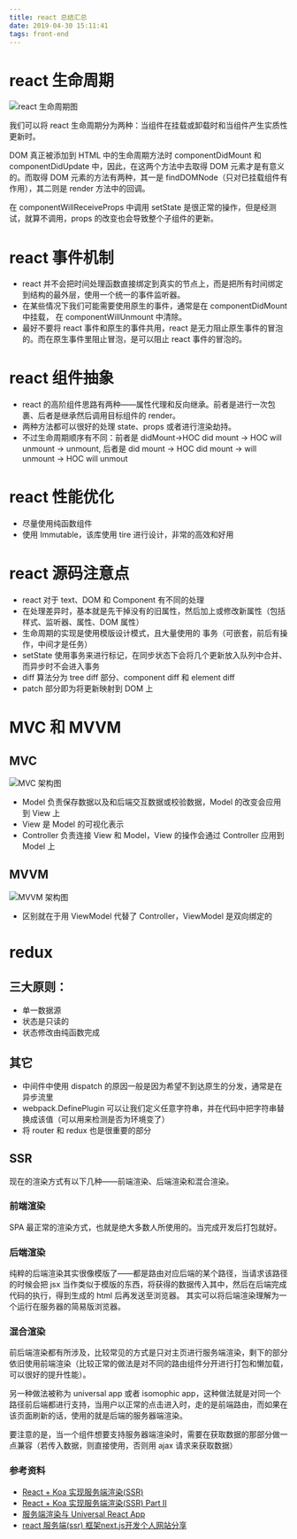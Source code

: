 ```yaml
---
title: react 总结汇总
date: 2019-04-30 15:11:41
tags: front-end
---
```

# react 生命周期
![react 生命周期图](https://upload-images.jianshu.io/upload_images/4345168-fd3988bc7dcfee69.png)

我们可以将 react 生命周期分为两种：当组件在挂载或卸载时和当组件产生实质性更新时。

DOM 真正被添加到 HTML 中的生命周期方法时 componentDidMount 和 componentDidUpdate 中，因此，在这两个方法中去取得 DOM 元素才是有意义的。而取得 DOM 元素的方法有两种，其一是 findDOMNode（只对已挂载组件有作用），其二则是 render 方法中的回调。

在 componentWillReceiveProps 中调用 setState 是很正常的操作，但是经测试，就算不调用，props 的改变也会导致整个子组件的更新。

# react 事件机制
* react 并不会把时间处理函数直接绑定到真实的节点上，而是把所有时间绑定到结构的最外层，使用一个统一的事件监听器。
* 在某些情况下我们可能需要使用原生的事件，通常是在 componentDidMount 中挂载， 在 componentWillUnmount 中清除。
* 最好不要将 react 事件和原生的事件共用，react 是无力阻止原生事件的冒泡的。而在原生事件里阻止冒泡，是可以阻止 react 事件的冒泡的。

# react 组件抽象
* react 的高阶组件思路有两种——属性代理和反向继承。前者是进行一次包裹、后者是继承然后调用目标组件的 render。
* 两种方法都可以很好的处理 state、props 或者进行渲染劫持。
* 不过生命周期顺序有不同：前者是 didMount->HOC did mount -> HOC will unmount -> unmount, 后者是 did mount -> HOC did mount -> will unmount -> HOC will unmout

# react 性能优化
* 尽量使用纯函数组件
* 使用 Immutable，该库使用 tire 进行设计，非常的高效和好用

# react 源码注意点
* react 对于 text、DOM 和 Component 有不同的处理
* 在处理差异时，基本就是先干掉没有的旧属性，然后加上或修改新属性（包括样式、监听器、属性、DOM 属性）
* 生命周期的实现是使用模版设计模式，且大量使用的 事务（可嵌套，前后有操作，中间才是任务）
* setState 使用事务来进行标记，在同步状态下会将几个更新放入队列中合并、而异步时不会进入事务
* diff 算法分为 tree diff 部分、component diff 和 element diff
* patch 部分即为将更新映射到 DOM 上

# MVC 和 MVVM
## MVC
![MVC 架构图](https://crxdoc-zh.appspot.com/static/images/mvc.png)
* Model 负责保存数据以及和后端交互数据或校验数据，Model 的改变会应用到 View 上
* View 是 Model 的可视化表示
* Controller 负责连接 View 和 Model，View 的操作会通过 Controller 应用到 Model 上

## MVVM
![MVVM 架构图](https://ask.qcloudimg.com/http-save/yehe-2192986/uptje5tcky.png?imageView2/2/w/1620)
* 区别就在于用 ViewModel 代替了 Controller，ViewModel 是双向绑定的

# redux
## 三大原则：
* 单一数据源
* 状态是只读的
* 状态修改由纯函数完成

## 其它 
* 中间件中使用 dispatch 的原因一般是因为希望不到达原生的分发，通常是在异步流里
* webpack.DefinePlugin 可以让我们定义任意字符串，并在代码中把字符串替换成该值（可以用来检测是否为环境变了）
* 将 router 和 redux 也是很重要的部分

## SSR
现在的渲染方式有以下几种——前端渲染、后端渲染和混合渲染。
### 前端渲染
SPA 最正常的渲染方式，也就是绝大多数人所使用的。当完成开发后打包就好。

### 后端渲染
纯粹的后端渲染其实很像模版了——都是路由对应后端的某个路径，当请求该路径的时候会把 jsx 当作类似于模版的东西，将获得的数据传入其中，然后在后端完成代码的执行，得到生成的 html 后再发送至浏览器。
其实可以将后端渲染理解为一个运行在服务器的简易版浏览器。

### 混合渲染
前后端渲染都有所涉及，比较常见的方式是只对主页进行服务端渲染，剩下的部分依旧使用前端渲染（比较正常的做法是对不同的路由组件分开进行打包和懒加载，可以很好的提升性能）。

另一种做法被称为 universal app 或者 isomophic app，这种做法就是对同一个路径前后端都进行支持，当用户以正常的点击进入时，走的是前端路由，而如果在该页面刷新的话，使用的就是后端的服务器端渲染。

要注意的是，当一个组件想要支持服务器端渲染时，需要在获取数据的那部分做一点兼容（若传入数据，则直接使用，否则用 ajax 请求来获取数据）

### 参考资料
* [React + Koa 实现服务端渲染(SSR)](https://juejin.im/post/5b0269c2518825428b3916f9#comment)
* [React + Koa 实现服务端渲染(SSR) Part II](https://juejin.im/post/5c73ad30f265da2db66de010)
* [服务端渲染与 Universal React App](https://juejin.im/post/5a0536346fb9a044fe45d33a)
* [react 服务端(ssr) 框架next.js开发个人网站分享](http://www.liuweibo.cn/p/206)

